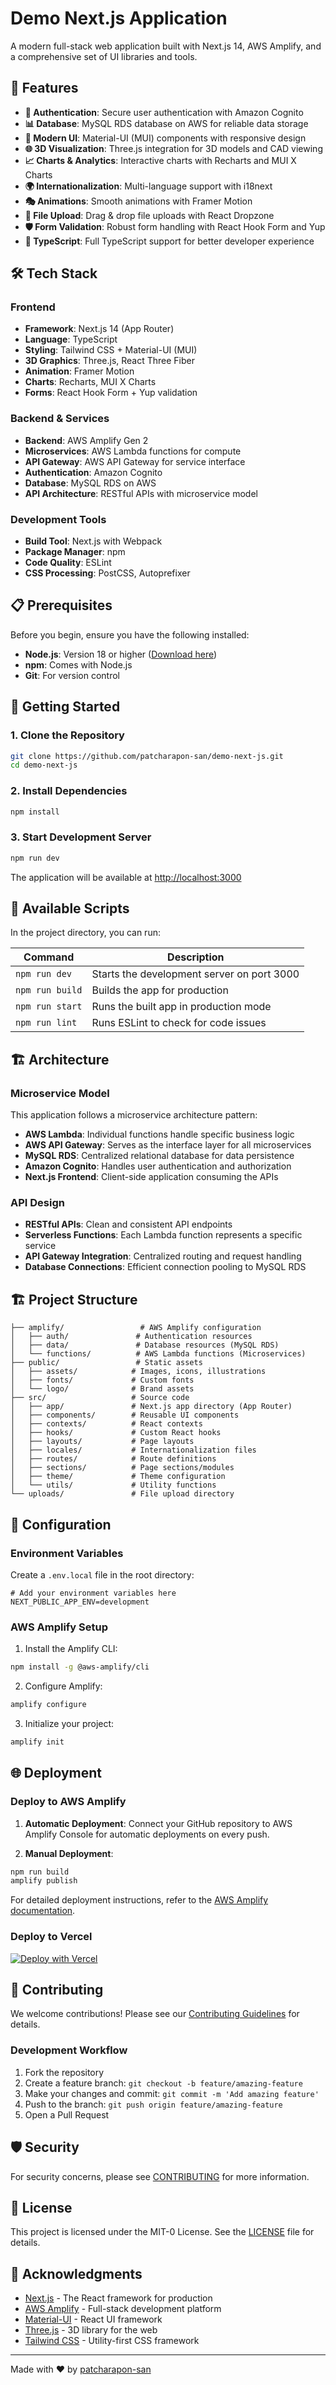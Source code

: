 # Demo Next.js Application

A modern full-stack web application built with Next.js 14, AWS Amplify, and a comprehensive set of UI libraries and tools.

## 🚀 Features

- **🔐 Authentication**: Secure user authentication with Amazon Cognito
- **📊 Database**: MySQL RDS database on AWS for reliable data storage
- **🎨 Modern UI**: Material-UI (MUI) components with responsive design
- **🌐 3D Visualization**: Three.js integration for 3D models and CAD viewing
- **📈 Charts & Analytics**: Interactive charts with Recharts and MUI X Charts
- **🌍 Internationalization**: Multi-language support with i18next
- **🎭 Animations**: Smooth animations with Framer Motion
- **📱 File Upload**: Drag & drop file uploads with React Dropzone
- **🛡️ Form Validation**: Robust form handling with React Hook Form and Yup
- **🎯 TypeScript**: Full TypeScript support for better developer experience

## 🛠️ Tech Stack

### Frontend
- **Framework**: Next.js 14 (App Router)
- **Language**: TypeScript
- **Styling**: Tailwind CSS + Material-UI (MUI)
- **3D Graphics**: Three.js, React Three Fiber
- **Animation**: Framer Motion
- **Charts**: Recharts, MUI X Charts
- **Forms**: React Hook Form + Yup validation

### Backend & Services
- **Backend**: AWS Amplify Gen 2
- **Microservices**: AWS Lambda functions for compute
- **API Gateway**: AWS API Gateway for service interface
- **Authentication**: Amazon Cognito
- **Database**: MySQL RDS on AWS
- **API Architecture**: RESTful APIs with microservice model

### Development Tools
- **Build Tool**: Next.js with Webpack
- **Package Manager**: npm
- **Code Quality**: ESLint
- **CSS Processing**: PostCSS, Autoprefixer

## 📋 Prerequisites

Before you begin, ensure you have the following installed:

- **Node.js**: Version 18 or higher ([Download here](https://nodejs.org/))
- **npm**: Comes with Node.js
- **Git**: For version control

## 🚀 Getting Started

### 1. Clone the Repository

```bash
git clone https://github.com/patcharapon-san/demo-next-js.git
cd demo-next-js
```

### 2. Install Dependencies

```bash
npm install
```

### 3. Start Development Server

```bash
npm run dev
```

The application will be available at [http://localhost:3000](http://localhost:3000)

## 📜 Available Scripts

In the project directory, you can run:

| Command | Description |
|---------|-------------|
| `npm run dev` | Starts the development server on port 3000 |
| `npm run build` | Builds the app for production |
| `npm run start` | Runs the built app in production mode |
| `npm run lint` | Runs ESLint to check for code issues |

## 🏗️ Architecture

### Microservice Model
This application follows a microservice architecture pattern:

- **AWS Lambda**: Individual functions handle specific business logic
- **AWS API Gateway**: Serves as the interface layer for all microservices
- **MySQL RDS**: Centralized relational database for data persistence
- **Amazon Cognito**: Handles user authentication and authorization
- **Next.js Frontend**: Client-side application consuming the APIs

### API Design
- **RESTful APIs**: Clean and consistent API endpoints
- **Serverless Functions**: Each Lambda function represents a specific service
- **API Gateway Integration**: Centralized routing and request handling
- **Database Connections**: Efficient connection pooling to MySQL RDS

## 🏗️ Project Structure

```
├── amplify/                 # AWS Amplify configuration
│   ├── auth/               # Authentication resources
│   ├── data/               # Database resources (MySQL RDS)
│   └── functions/          # AWS Lambda functions (Microservices)
├── public/                 # Static assets
│   ├── assets/            # Images, icons, illustrations
│   ├── fonts/             # Custom fonts
│   └── logo/              # Brand assets
├── src/                   # Source code
│   ├── app/               # Next.js app directory (App Router)
│   ├── components/        # Reusable UI components
│   ├── contexts/          # React contexts
│   ├── hooks/             # Custom React hooks
│   ├── layouts/           # Page layouts
│   ├── locales/           # Internationalization files
│   ├── routes/            # Route definitions
│   ├── sections/          # Page sections/modules
│   ├── theme/             # Theme configuration
│   └── utils/             # Utility functions
└── uploads/               # File upload directory
```

## 🔧 Configuration

### Environment Variables

Create a `.env.local` file in the root directory:

```env
# Add your environment variables here
NEXT_PUBLIC_APP_ENV=development
```

### AWS Amplify Setup

1. Install the Amplify CLI:
```bash
npm install -g @aws-amplify/cli
```

2. Configure Amplify:
```bash
amplify configure
```

3. Initialize your project:
```bash
amplify init
```

## 🌐 Deployment

### Deploy to AWS Amplify

1. **Automatic Deployment**: Connect your GitHub repository to AWS Amplify Console for automatic deployments on every push.

2. **Manual Deployment**: 
```bash
npm run build
amplify publish
```

For detailed deployment instructions, refer to the [AWS Amplify documentation](https://docs.amplify.aws/nextjs/start/quickstart/nextjs-app-router-client-components/#deploy-a-fullstack-app-to-aws).

### Deploy to Vercel

[![Deploy with Vercel](https://vercel.com/button)](https://vercel.com/new/clone?repository-url=https://github.com/patcharapon-san/demo-next-js)

## 🤝 Contributing

We welcome contributions! Please see our [Contributing Guidelines](CONTRIBUTING.md) for details.

### Development Workflow

1. Fork the repository
2. Create a feature branch: `git checkout -b feature/amazing-feature`
3. Make your changes and commit: `git commit -m 'Add amazing feature'`
4. Push to the branch: `git push origin feature/amazing-feature`
5. Open a Pull Request

## 🛡️ Security

For security concerns, please see [CONTRIBUTING](CONTRIBUTING.md#security-issue-notifications) for more information.

## 📄 License

This project is licensed under the MIT-0 License. See the [LICENSE](LICENSE) file for details.

## 🙏 Acknowledgments

- [Next.js](https://nextjs.org/) - The React framework for production
- [AWS Amplify](https://aws.amazon.com/amplify/) - Full-stack development platform
- [Material-UI](https://mui.com/) - React UI framework
- [Three.js](https://threejs.org/) - 3D library for the web
- [Tailwind CSS](https://tailwindcss.com/) - Utility-first CSS framework

---

Made with ❤️ by [patcharapon-san](https://github.com/patcharapon-san)